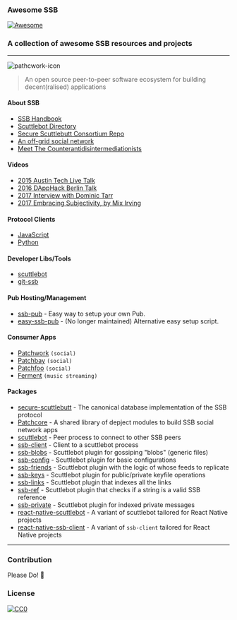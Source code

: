 ### **Awesome SSB**
[![Awesome](https://cdn.rawgit.com/sindresorhus/awesome/d7305f38d29fed78fa85652e3a63e154dd8e8829/media/badge.svg)](https://github.com/sindresorhus/awesome)
### A collection of awesome SSB resources and projects
---

![pathcwork-icon](https://scuttlebot.io/img/hermies-256.png)

> An open source peer-to-peer software ecosystem for building decent(ralised) applications

#### About SSB
* [SSB Handbook](https://www.scuttlebutt.nz)
* [Scuttlebot Directory](https://scuttlebot.io)
* [Secure Scuttlebutt Consortium Repo](https://github.com/ssbc)
* [An off-grid social network](https://staltz.com/an-off-grid-social-network.html)
* [Meet The Counterantidisintermediationists](https://www.theatlantic.com/technology/archive/2017/05/meet-the-counterantidisintermediationists/527553)

#### Videos
* [2015 Austin Tech Live Talk](https://www.youtube.com/watch?v=e-tgqF0WkDg)
* [2016 DAppHack Berlin Talk](https://www.youtube.com/watch?v=DvR5_YYKEVY)
* [2017 Interview with Dominic Tarr](https://www.youtube.com/watch?v=culYwT7_sW0)
* [2017 Embracing Subjectivity, by Mix Irving](https://www.youtube.com/watch?v=P5K18XssVBg)

#### Protocol Clients
* [JavaScript](https://github.com/ssbc/ssb-client)
* [Python](https://github.com/pferreir/pyssb)

#### Developer Libs/Tools
* [scuttlebot](https://github.com/ssbc/scuttlebot)
* [git-ssb](https://github.com/clehner/git-ssb)

#### Pub Hosting/Management
* [ssb-pub](https://github.com/ahdinosaur/ssb-pub) - Easy way to setup your own Pub.
* [easy-ssb-pub](https://github.com/staltz/easy-ssb-pub) - (No longer maintained) Alternative easy setup script.

#### Consumer Apps
* [Patchwork](https://github.com/ssbc/patchwork) `(social)`
* [Patchbay](https://github.com/ssbc/patchbay) `(social)`
* [Patchfoo](https://github.com/noffle/sailing-patchfoo) `(social)`
* [Ferment](https://github.com/fermentation/ferment) `(music streaming)`

#### Packages 

* [secure-scuttlebutt](https://github.com/ssbc/secure-scuttlebutt) - The canonical database implementation of the SSB protocol
* [Patchcore](https://github.com/ssbc/patchcore) - A shared library of depject modules to build SSB social network apps
* [scuttlebot](https://github.com/ssbc/scuttlebot) - Peer process to connect to other SSB peers
* [ssb-client](https://github.com/ssbc/ssb-client) - Client to a scuttlebot process
* [ssb-blobs](https://github.com/ssbc/ssb-blobs) - Scuttlebot plugin for gossiping "blobs" (generic files)
* [ssb-config](https://github.com/ssbc/ssb-config) - Scuttlebot plugin for basic configurations
* [ssb-friends](https://github.com/ssbc/ssb-friends) - Scuttlebot plugin with the logic of whose feeds to replicate
* [ssb-keys](https://github.com/ssbc/ssb-keys) - Scuttlebot plugin for public/private keyfile operations
* [ssb-links](https://github.com/dominictarr/ssb-links) - Scuttlebot plugin that indexes all the links
* [ssb-ref](https://github.com/ssbc/ssb-ref) - Scuttlebot plugin that checks if a string is a valid SSB reference
* [ssb-private](https://github.com/ssbc/ssb-private) - Scuttlebot plugin for indexed private messages
* [react-native-scuttlebot](https://github.com/ssbc/react-native-scuttlebot) - A variant of scuttlebot tailored for React Native projects
* [react-native-ssb-client](https://github.com/ssbc/react-native-ssb-client) - A variant of `ssb-client` tailored for React Native projects

---

### Contribution
Please Do! :raised_hands:

### License
[![CC0](http://i.creativecommons.org/p/zero/1.0/88x31.png)](http://creativecommons.org/publicdomain/zero/1.0)
